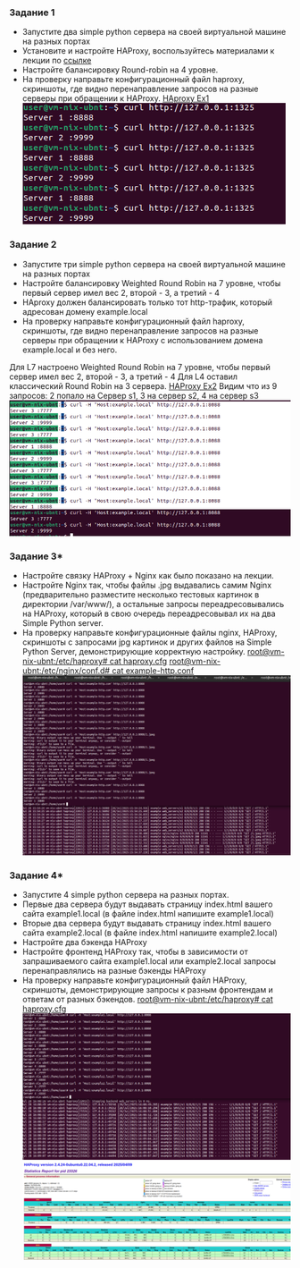 ### Задание 1
- Запустите два simple python сервера на своей виртуальной машине на разных портах
- Установите и настройте HAProxy, воспользуйтесь материалами к лекции по [ссылке](2/)
- Настройте балансировку Round-robin на 4 уровне.
- На проверку направьте конфигурационный файл haproxy, скриншоты, где видно перенаправление запросов на разные серверы при обращении к HAProxy.
[HAproxy Ex1](haproxy_ex1.cfg)
![HAproxy Ex1 LoadBallance L4](image.png)

### Задание 2
- Запустите три simple python сервера на своей виртуальной машине на разных портах
- Настройте балансировку Weighted Round Robin на 7 уровне, чтобы первый сервер имел вес 2, второй - 3, а третий - 4
- HAproxy должен балансировать только тот http-трафик, который адресован домену example.local
- На проверку направьте конфигурационный файл haproxy, скриншоты, где видно перенаправление запросов на разные серверы при обращении к HAProxy c использованием домена example.local и без него.

Для L7 настроено  Weighted Round Robin на 7 уровне, чтобы первый сервер имел вес 2, второй - 3, а третий - 4
Для L4 оставил классический  Round Robin на 3 сервера.
[HAProxy Ex2](haproxy_ex2.cfg)
Видим что из 9 запросов: 2 попало на Сервер s1, 3 на сервер s2, 4 на сервер s3
![haproxy ex2 Loadbalance L7 2-3-4](image-1.png)


### Задание 3*
- Настройте связку HAProxy + Nginx как было показано на лекции.
- Настройте Nginx так, чтобы файлы .jpg выдавались самим Nginx (предварительно разместите несколько тестовых картинок в директории /var/www/), а остальные запросы переадресовывались на HAProxy, который в свою очередь переадресовывал их на два Simple Python server.
- На проверку направьте конфигурационные файлы nginx, HAProxy, скриншоты с запросами jpg картинок и других файлов на Simple Python Server, демонстрирующие корректную настройку.
[root@vm-nix-ubnt:/etc/haproxy# cat haproxy.cfg](haproxy_ex3.cfg)
[root@vm-nix-ubnt:/etc/nginx/conf.d# cat example-http.conf ](nginx_ex3.conf)
![Log_Ex3](image-2.png)

### Задание 4*
- Запустите 4 simple python сервера на разных портах.
- Первые два сервера будут выдавать страницу index.html вашего сайта example1.local (в файле index.html напишите example1.local)
- Вторые два сервера будут выдавать страницу index.html вашего сайта example2.local (в файле index.html напишите example2.local)
- Настройте два бэкенда HAProxy
- Настройте фронтенд HAProxy так, чтобы в зависимости от запрашиваемого сайта example1.local или example2.local запросы перенаправлялись на разные бэкенды HAProxy
- На проверку направьте конфигурационный файл HAProxy, скриншоты, демонстрирующие запросы к разным фронтендам и ответам от разных бэкендов.
[root@vm-nix-ubnt:/etc/haproxy# cat haproxy.cfg](haproxy_ex4.cfg)
![Log_Ex4](image-3.png)
![Stats](image-4.png)